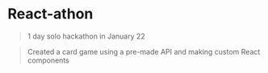 # React-athon
> 1 day solo hackathon in January 22

> Created a card game using a pre-made API and making custom React components
